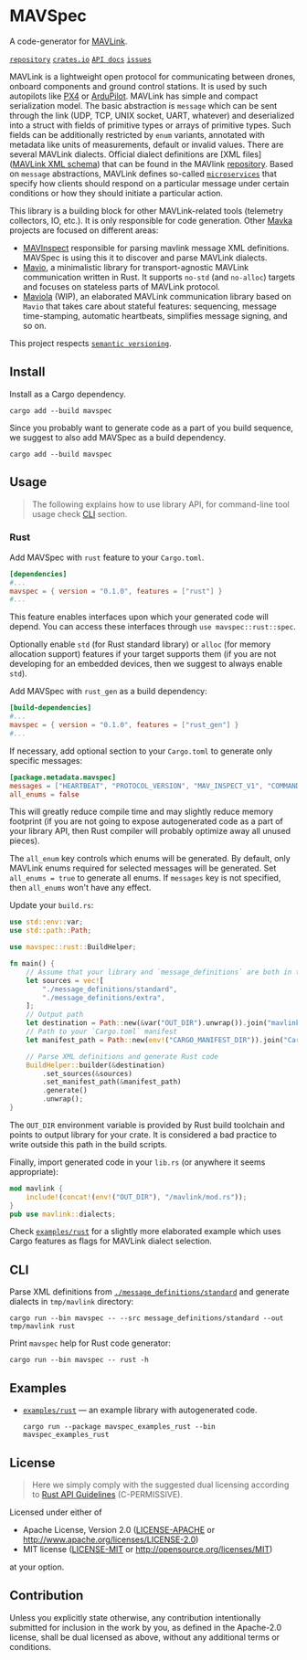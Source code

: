 MAVSpec
=======

A code-generator for [MAVLink](https://mavlink.io/en/).

[`repository`](https://gitlab.com/mavka/libs/mavspec)
[`crates.io`](https://crates.io/crates/mavspec)
[`API docs`](https://docs.rs/mavspec/latest/mavspec/)
[`issues`](https://gitlab.com/mavka/libs/mavspec/-/issues)

MAVLink is a lightweight open protocol for communicating between drones, onboard components and ground control stations.
It is used by such autopilots like [PX4](https://px4.io) or [ArduPilot](https://ardupilot.org/#). MAVLink has simple and
compact serialization model. The basic abstraction is `message` which can be sent through the link (UDP, TCP, UNIX
socket, UART, whatever) and deserialized into a struct with fields of primitive types or arrays of primitive types.
Such fields can be additionally restricted by `enum` variants, annotated with metadata like units of measurements,
default or invalid values. There are several MAVLink dialects. Official dialect definitions are
[XML files]([MAVLink XML schema](https://mavlink.io/en/guide/xml_schema.html)) that can be found in the MAVlink
[repository](https://github.com/mavlink/mavlink/tree/master/message_definitions/v1.0). Based on `message` abstractions,
MAVLink defines so-called [`microservices`](https://mavlink.io/en/services/) that specify how clients should respond on
a particular message under certain conditions or how they should initiate a particular action.

This library is a building block for other MAVLink-related tools (telemetry collectors, IO, etc.). It is only responsible
for code generation. Other [Mavka](https://mavka.gitlab.io/home/) projects are focused on different areas:

* [MAVInspect](https://gitlab.com/mavka/libs/mavspec) responsible for parsing mavlink message XML definitions. MAVSpec 
  is using this it to discover and parse MAVLink dialects.
* [Mavio](https://gitlab.com/mavka/libs/mavio), a minimalistic library for transport-agnostic MAVLink communication
  written in Rust. It supports `no-std` (and `no-alloc`) targets and focuses on stateless parts of MAVLink protocol.
* [Maviola](https://gitlab.com/mavka/libs/maviola) (WIP), an elaborated MAVLink communication library based on `Mavio`
  that takes care about stateful features: sequencing, message time-stamping, automatic heartbeats, simplifies message
  signing, and so on.

This project respects [`semantic versioning`](https://semver.org).

Install
-------

Install as a Cargo dependency.

```shell
cargo add --build mavspec
```

Since you probably want to generate code as a part of you build sequence, we suggest to also add MAVSpec as a build
dependency.

```shell
cargo add --build mavspec
```

Usage
-----

> The following explains how to use library API, for command-line tool usage check [CLI](#cli) section.

### Rust

Add MAVSpec with `rust` feature to your `Cargo.toml`.

```toml
[dependencies]
#...
mavspec = { version = "0.1.0", features = ["rust"] }
#...
```

This feature enables interfaces upon which your generated code will depend. You can access these interfaces through
`use mavspec::rust::spec`.

Optionally enable `std` (for Rust standard library) or `alloc` (for memory allocation support) features if your target
supports them (if you are not developing for an embedded devices, then we suggest to always enable `std`).

Add MAVSpec with `rust_gen` as a build dependency:

```toml
[build-dependencies]
#...
mavspec = { version = "0.1.0", features = ["rust_gen"] }
#...
```

If necessary, add optional section to your `Cargo.toml` to generate only specific messages:

```toml
[package.metadata.mavspec]
messages = ["HEARTBEAT", "PROTOCOL_VERSION", "MAV_INSPECT_V1", "COMMAND_INT", "COMMAND_LONG"]
all_enums = false
```

This will greatly reduce compile time and may slightly reduce memory footprint (if you are not going to expose
autogenerated code as a part of your library API, then Rust compiler will probably optimize away all unused pieces). 

The `all_enum` key controls which enums will be generated. By default, only MAVLink enums required for selected messages
will be generated. Set `all_enums = true` to generate all enums. If `messages` key is not specified, then `all_enums`
won't have any effect.

Update your `build.rs`:

```rust
use std::env::var;
use std::path::Path;

use mavspec::rust::BuildHelper;

fn main() {
    // Assume that your library and `message_definitions` are both in the root of your project.
    let sources = vec![
        "./message_definitions/standard",
        "./message_definitions/extra",
    ];
    // Output path
    let destination = Path::new(&var("OUT_DIR").unwrap()).join("mavlink");
    // Path to your `Cargo.toml` manifest
    let manifest_path = Path::new(env!("CARGO_MANIFEST_DIR")).join("Cargo.toml");

    // Parse XML definitions and generate Rust code
    BuildHelper::builder(&destination)
        .set_sources(&sources)
        .set_manifest_path(&manifest_path)
        .generate()
        .unwrap();
}
```

The `OUT_DIR` environment variable is provided by Rust build toolchain and points to output library for your crate. It
is considered a bad practice to write outside this path in the build scripts.

Finally, import generated code in your `lib.rs` (or anywhere it seems appropriate):

```rust
mod mavlink {
    include!(concat!(env!("OUT_DIR"), "/mavlink/mod.rs"));
}
pub use mavlink::dialects;
```

Check [`examples/rust`](examples/rust/README.md) for a slightly more elaborated example which uses Cargo features as flags for MAVLink
dialect selection.

CLI
---

Parse XML definitions from [`./message_definitions/standard`](./message_definitions/standard) and generate dialects in
`tmp/mavlink` directory:

```shell
cargo run --bin mavspec -- --src message_definitions/standard --out tmp/mavlink rust
```

Print `mavspec` help for Rust code generator:

```shell
cargo run --bin mavspec -- rust -h
```

Examples
--------

- [`examples/rust`](examples/rust/README.md) — an example library with autogenerated code.
  ```shell
  cargo run --package mavspec_examples_rust --bin mavspec_examples_rust
  ```

License
-------

> Here we simply comply with the suggested dual licensing according to
> [Rust API Guidelines](https://rust-lang.github.io/api-guidelines/about.html) (C-PERMISSIVE).

Licensed under either of

* Apache License, Version 2.0
  ([LICENSE-APACHE](LICENSE-APACHE) or http://www.apache.org/licenses/LICENSE-2.0)
* MIT license
  ([LICENSE-MIT](LICENSE-MIT) or http://opensource.org/licenses/MIT)

at your option.

Contribution
------------

Unless you explicitly state otherwise, any contribution intentionally submitted
for inclusion in the work by you, as defined in the Apache-2.0 license, shall be
dual licensed as above, without any additional terms or conditions.
